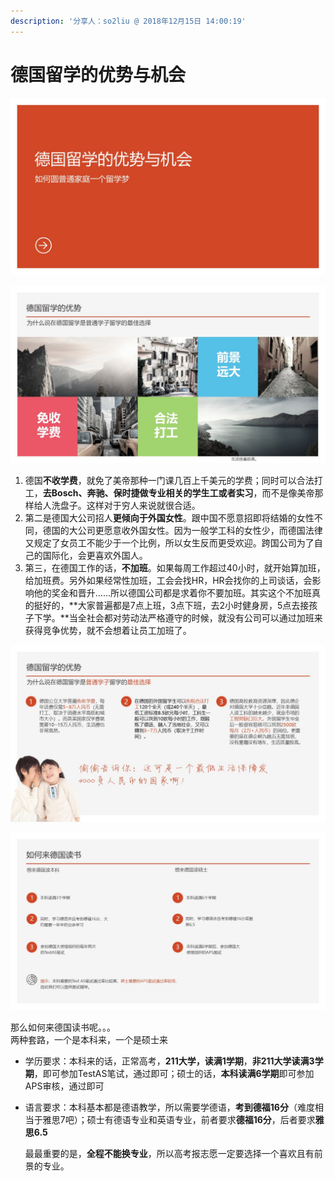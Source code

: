 ```yaml
---
description: '分享人：so2liu @ 2018年12月15日 14:00:19'
---
```


# 德国留学的优势与机会

![](.gitbook/assets/huan-deng-pian-1.JPG)

![&#x4E3A;&#x4EC0;&#x4E48;&#x9009;&#x62E9;&#x5FB7;&#x56FD;](.gitbook/assets/huan-deng-pian-2.JPG)

1. 德国**不收学费**，就免了美帝那种一门课几百上千美元的学费；同时可以合法打工，**去Bosch、奔驰、保时捷做专业相关的学生工或者实习**，而不是像美帝那样给人洗盘子。这样对于穷人来说就很合适。
2. 第二是德国大公司招人**更倾向于外国女性**。跟中国不愿意招即将结婚的女性不同，德国的大公司更愿意收外国女性。因为一般学工科的女性少，而德国法律又规定了女员工不能少于一个比例，所以女生反而更受欢迎。跨国公司为了自己的国际化，会更喜欢外国人。
3. 第三，在德国工作的话，**不加班**。如果每周工作超过40小时，就开始算加班，给加班费。另外如果经常性加班，工会会找HR，HR会找你的上司谈话，会影响他的奖金和晋升……所以德国公司都是求着你不要加班。其实这个不加班真的挺好的，**大家普遍都是7点上班，3点下班，去2小时健身房，5点去接孩子下学。**当全社会都对劳动法严格遵守的时候，就没有公司可以通过加班来获得竞争优势，就不会想着让员工加班了。

![&#x5FB7;&#x56FD;&#x7559;&#x5B66;&#x7684;&#x4F18;&#x52BF;](.gitbook/assets/huan-deng-pian-3.JPG)

![&#x5982;&#x4F55;&#x6765;&#x5FB7;&#x56FD;&#x8BFB;&#x4E66;](.gitbook/assets/huan-deng-pian-4.JPG)

那么如何来德国读书呢。。。  
两种套路，一个是本科来，一个是硕士来

* 学历要求：本科来的话，正常高考，**211大学，读满1学期**，**非211大学读满3学期**，即可参加TestAS笔试，通过即可；硕士的话，**本科读满6学期**即可参加APS审核，通过即可  
* 语言要求：本科基本都是德语教学，所以需要学德语，**考到德福16分**（难度相当于雅思7吧）；硕士有德语专业和英语专业，前者要求**德福16分**，后者要求**雅思6.5**  

  最最重要的是，**全程不能换专业**，所以高考报志愿一定要选择一个喜欢且有前景的专业。

